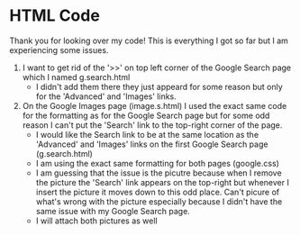 # HTML Code

Thank you for looking over my code! 
This is everything I got so far but I am experiencing some issues.

1. I want to get rid of the '>>' on top left corner of the Google Search page which I named g.search.html
    - I didn't add them there they just appeard for some reason but only for the 'Advanced' and 'Images' links.
2. On the Google Images page (image.s.html) I used the exact same code for the formatting as for the Google Search page
   but for some odd reason I can't put the 'Search' link to the top-right corner of the page.
    - I would like the Search link to be at the same location as the 'Advanced' and 'Images' links on the first Google Search page (g.search.html)
    - I am using the exact same formatting for both pages (google.css)
    - I am guessing that the issue is the picutre because when I remove the picture the 'Search' link appears on the top-right
      but whenever I insert the picture it moves down to this odd place. Can't picure of what's wrong with the picture especially 
      because I didn't have the same issue with my Google Search page. 
    - I will attach both pictures as well
